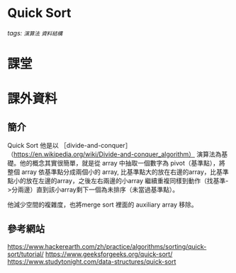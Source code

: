 # Quick Sort
###### tags: `演算法` `資料結構`

# 課堂

# 課外資料

## 簡介
Quick Sort 他是以 ［divide-and-conquer］（https://en.wikipedia.org/wiki/Divide-and-conquer_algorithm） 演算法為基礎。他的概念其實很簡單，就是從 array 中抽取一個數字為 pivot（基準點），將整個 array 依基準點分成兩個小的 array, 比基準點大的放在右邊的array，比基準點小的放在左邊的array，之後左右兩邊的小array 繼續重複同樣到動作（找基準->分兩邊）直到該小array剩下一個為未排序（未當過基準點）。


他減少空間的複雜度，也將merge sort 裡面的
auxiliary array 移除。



## 參考網站
https://www.hackerearth.com/zh/practice/algorithms/sorting/quick-sort/tutorial/
https://www.geeksforgeeks.org/quick-sort/
https://www.studytonight.com/data-structures/quick-sort


